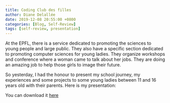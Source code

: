 ```yaml
---
title: Coding Club des filles
author: Diane Delallée
date: 2019-12-08 20:55:00 +0800
categories: [Blog, Self-Review]
tags: [self-review, presentation]
---
```


At the EPFL, there is a service dedicated to promoting the sciences to young people and large public. They also have a specific section dedicated to promoting computer sciences for young ladies. They organize workshops and conference where a woman came to talk about her jobs. They are doing an amazing job to help those girls to image their future.

So yesterday, I had the honour to present my school journey, my experiences and some projects to some young ladies between 11 and 16 years old with their parents. Here is my presentation:

You can download it <a href="{{ site.baseurl }}/img/Coding_Club.pdf">here</a>
